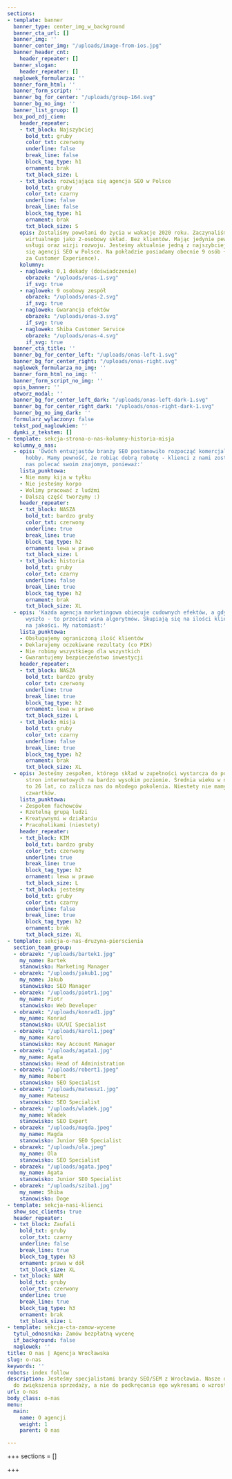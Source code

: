```yaml
---
sections:
- template: banner
  banner_type: center_img_w_background
  banner_cta_url: []
  banner_img: ''
  banner_center_img: "/uploads/image-from-ios.jpg"
  banner_header_cnt:
    header_repeater: []
  banner_slogan:
    header_repeater: []
  naglowek_formularza: ''
  banner_form_html: ''
  banner_form_script: ''
  banner_bg_for_center: "/uploads/group-164.svg"
  banner_bg_no_img: ''
  banner_list_gruop: []
  box_pod_zdj_ciem:
    header_repeater:
    - txt_block: Najszybciej
      bold_txt: gruby
      color_txt: czerwony
      underline: false
      break_line: false
      block_tag_type: h1
      ornament: brak
      txt_block_size: L
    - txt_block: rozwijająca się agencja SEO w Polsce
      bold_txt: gruby
      color_txt: czarny
      underline: false
      break_line: false
      block_tag_type: h1
      ornament: brak
      txt_block_size: S
    opis: Zostaliśmy powołani do życia w wakacje 2020 roku. Zaczynaliśmy od biura
      wirtualnego jako 2-osobowy skład. Bez klientów. Mając jedynie pewność świetnej
      usługi oraz wizji rozwoju. Jesteśmy aktualnie jedną z najszybciej rozwijających
      się agencji SEO w Polsce. Na pokładzie posiadamy obecnie 9 osób + Mikiego (odpowiedzialnego
      za Customer Experience).
    kolumny:
    - naglowek: 0,1 dekady (doświadczenie)
      obrazek: "/uploads/onas-1.svg"
      if_svg: true
    - naglowek: 9 osobowy zespół
      obrazek: "/uploads/onas-2.svg"
      if_svg: true
    - naglowek: Gwarancja efektów
      obrazek: "/uploads/onas-3.svg"
      if_svg: true
    - naglowek: Shiba Customer Service
      obrazek: "/uploads/onas-4.svg"
      if_svg: true
  banner_cta_title: ''
  banner_bg_for_center_left: "/uploads/onas-left-1.svg"
  banner_bg_for_center_right: "/uploads/onas-right.svg"
  naglowek_formularza_no_img: ''
  banner_form_html_no_img: ''
  banner_form_script_no_img: ''
  opis_banner: ''
  otworz_modal: ''
  banner_bg_for_center_left_dark: "/uploads/onas-left-dark-1.svg"
  banner_bg_for_center_right_dark: "/uploads/onas-right-dark-1.svg"
  banner_bg_no_img_dark: ''
  formularz_wylaczony: false
  tekst_pod_naglowkiem: ''
  dymki_z_tekstem: []
- template: sekcja-strona-o-nas-kolumny-historia-misja
  kolumny_o_nas:
  - opis: 'Dwóch entuzjastów branży SEO postanowiło rozpocząć komercjalizacje swojego
      hobby. Mamy pewność, że robiąc dobrą robotę - klienci z nami zostaną i będą
      nas polecać swoim znajomym, ponieważ:'
    lista_punktowa:
    - Nie mamy kija w tyłku
    - Nie jesteśmy korpo
    - Wolimy pracować z ludźmi
    - Dalszą część tworzymy :)
    header_repeater:
    - txt_block: NASZA
      bold_txt: bardzo gruby
      color_txt: czerwony
      underline: true
      break_line: true
      block_tag_type: h2
      ornament: lewa w prawo
      txt_block_size: L
    - txt_block: historia
      bold_txt: gruby
      color_txt: czarny
      underline: false
      break_line: true
      block_tag_type: h2
      ornament: brak
      txt_block_size: XL
  - opis: 'Każda agencja marketingowa obiecuje cudownych efektów, a gdyby coś nie
      wyszło - to przecież wina algorytmów. Skupiają się na ilości klientów, mniej
      na jakości. My natomiast:'
    lista_punktowa:
    - Obsługujemy ograniczoną ilość klientów
    - Deklarujemy oczekiwane rezultaty (co PIK)
    - Nie robimy wszystkiego dla wszystkich
    - Gwarantujemy bezpieczeństwo inwestycji
    header_repeater:
    - txt_block: NASZA
      bold_txt: bardzo gruby
      color_txt: czerwony
      underline: true
      break_line: true
      block_tag_type: h2
      ornament: lewa w prawo
      txt_block_size: L
    - txt_block: misja
      bold_txt: gruby
      color_txt: czarny
      underline: false
      break_line: true
      block_tag_type: h2
      ornament: brak
      txt_block_size: XL
  - opis: Jesteśmy zespołem, którego skład w zupełności wystarcza do pozycjonowania
      stron internetowych na bardzo wysokim poziomie. Średnia wieku w naszej agencji
      to 26 lat, co zalicza nas do młodego pokolenia. Niestety nie mamy owocowych
      czwartków.
    lista_punktowa:
    - Zespołem fachowców
    - Rzetelną grupą ludzi
    - Kreatywnymi w działaniu
    - Pracoholikami (niestety)
    header_repeater:
    - txt_block: KIM
      bold_txt: bardzo gruby
      color_txt: czerwony
      underline: true
      break_line: true
      block_tag_type: h2
      ornament: lewa w prawo
      txt_block_size: L
    - txt_block: jesteśmy
      bold_txt: gruby
      color_txt: czarny
      underline: false
      break_line: true
      block_tag_type: h2
      ornament: brak
      txt_block_size: XL
- template: sekcja-o-nas-druzyna-pierscienia
  section_team_group:
  - obrazek: "/uploads/bartek1.jpg"
    my_name: Bartek
    stanowisko: Marketing Manager
  - obrazek: "/uploads/jakub1.jpg"
    my_name: Jakub
    stanowisko: SEO Manager
  - obrazek: "/uploads/piotr1.jpg"
    my_name: Piotr
    stanowisko: Web Developer
  - obrazek: "/uploads/konrad1.jpg"
    my_name: Konrad
    stanowisko: UX/UI Specialist
  - obrazek: "/uploads/karol1.jpeg"
    my_name: Karol
    stanowisko: Key Account Manager
  - obrazek: "/uploads/agata1.jpg"
    my_name: Agata
    stanowisko: Head of Administration
  - obrazek: "/uploads/robert1.jpeg"
    my_name: Robert
    stanowisko: SEO Specialist
  - obrazek: "/uploads/mateusz1.jpg"
    my_name: Mateusz
    stanowisko: SEO Specialist
  - obrazek: "/uploads/wladek.jpg"
    my_name: Władek
    stanowisko: SEO Expert
  - obrazek: "/uploads/magda.jpeg"
    my_name: Magda
    stanowisko: Junior SEO Specialist
  - obrazek: "/uploads/ola.jpeg"
    my_name: Ola
    stanowisko: SEO Specialist
  - obrazek: "/uploads/agata.jpeg"
    my_name: Agata
    stanowisko: Junior SEO Specialist
  - obrazek: "/uploads/sziba1.jpg"
    my_name: Shiba
    stanowisko: Doge
- template: sekcja-nasi-klienci
  show_sec_clients: true
  header_repeater:
  - txt_block: Zaufali
    bold_txt: gruby
    color_txt: czarny
    underline: false
    break_line: true
    block_tag_type: h3
    ornament: prawa w dół
    txt_block_size: XL
  - txt_block: NAM
    bold_txt: gruby
    color_txt: czerwony
    underline: true
    break_line: true
    block_tag_type: h3
    ornament: brak
    txt_block_size: L
- template: sekcja-cta-zamow-wycene
  tytul_odnosnika: Zamów bezpłatną wycenę
  if_background: false
  naglowek: ''
title: O nas | Agencja Wrocławska
slug: o-nas
keywords: ''
robots: index follow
description: Jesteśmy specjalistami branży SEO/SEM z Wrocławia. Nasze działania prowadzą
  do zwiększenia sprzedaży, a nie do podkręcania ego wykresami o wzrostach widoczności.
url: o-nas
body_class: o-nas
menu:
  main:
    name: O agencji
    weight: 1
    parent: O nas

---
```

+++
sections = []

+++